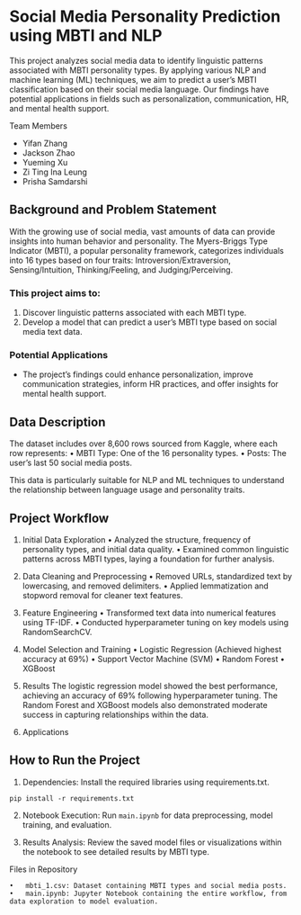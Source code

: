 # Social Media Personality Prediction using MBTI and NLP

This project analyzes social media data to identify linguistic patterns associated with MBTI personality types. By applying various NLP and machine learning (ML) techniques, we aim to predict a user’s MBTI classification based on their social media language. Our findings have potential applications in fields such as personalization, communication, HR, and mental health support.

Team Members
- Yifan Zhang
- Jackson Zhao
- Yueming Xu
- Zi Ting Ina Leung
- Prisha Samdarshi

## Background and Problem Statement

With the growing use of social media, vast amounts of data can provide insights into human behavior and personality. The Myers-Briggs Type Indicator (MBTI), a popular personality framework, categorizes individuals into 16 types based on four traits: Introversion/Extraversion, Sensing/Intuition, Thinking/Feeling, and Judging/Perceiving.

### This project aims to:
1. Discover linguistic patterns associated with each MBTI type.
2. Develop a model that can predict a user’s MBTI type based on social media text data.

### Potential Applications
- The project’s findings could enhance personalization, improve communication strategies, inform HR practices, and offer insights for mental health support.

## Data Description

The dataset includes over 8,600 rows sourced from Kaggle, where each row represents:
•	MBTI Type: One of the 16 personality types.
•	Posts: The user’s last 50 social media posts.

This data is particularly suitable for NLP and ML techniques to understand the relationship between language usage and personality traits.

## Project Workflow

1. Initial Data Exploration
•	Analyzed the structure, frequency of personality types, and initial data quality.
•	Examined common linguistic patterns across MBTI types, laying a foundation for further analysis.

2. Data Cleaning and Preprocessing
•	Removed URLs, standardized text by lowercasing, and removed delimiters.
•	Applied lemmatization and stopword removal for cleaner text features.

3. Feature Engineering
•	Transformed text data into numerical features using TF-IDF.
•	Conducted hyperparameter tuning on key models using RandomSearchCV.

4. Model Selection and Training
•	Logistic Regression (Achieved highest accuracy at 69%)
•	Support Vector Machine (SVM)
•	Random Forest
•	XGBoost

5. Results
The logistic regression model showed the best performance, achieving an accuracy of 69% following hyperparameter tuning. The Random Forest and XGBoost models also demonstrated moderate success in capturing relationships within the data.

6. Applications


## How to Run the Project

1.	Dependencies: Install the required libraries using requirements.txt.
```
pip install -r requirements.txt
```

2.	Notebook Execution: Run `main.ipynb` for data preprocessing, model training, and evaluation.

3.	Results Analysis: Review the saved model files or visualizations within the notebook to see detailed results by MBTI type.

Files in Repository

	•	mbti_1.csv: Dataset containing MBTI types and social media posts.
	•	main.ipynb: Jupyter Notebook containing the entire workflow, from data exploration to model evaluation.